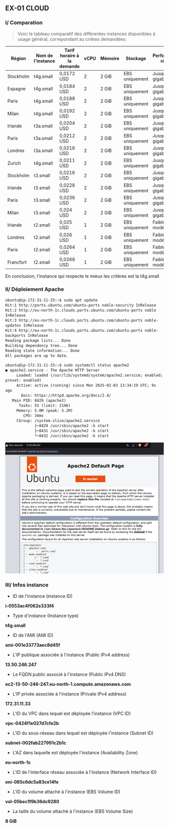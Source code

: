 ## EX-01 CLOUD

### I/ Comparation

> Voici le tableau comparatif des différentes instances disponibles à usage général, correpondant au criètes demandées:

| Région    | Nom de l'instance | Tarif horaire à la demande | vCPU | Mémoire | Stockage       | Performances réseau |
| --------- | ----------------- | -------------------------- | ---- | ------- | -------------- | ------------------- |
| Stockholm | t4g.small         | 0,0172 USD                 | 2    | 2 GiB   | EBS uniquement | Jusqu’à 5 gigabits  |
| Espagne   | t4g.small         | 0,0184 USD                 | 2    | 2 GiB   | EBS uniquement | Jusqu’à 5 gigabits  |
| Paris     | t4g.small         | 0,0188 USD                 | 2    | 2 GiB   | EBS uniquement | Jusqu’à 5 gigabits  |
| Milan     | t4g.small         | 0,0192 USD                 | 2    | 2 GiB   | EBS uniquement | Jusqu’à 5 gigabits  |
| Irlande   | t3a.small         | 0,0204 USD                 | 2    | 2 GiB   | EBS uniquement | Jusqu’à 5 gigabits  |
| Paris     | t3a.small         | 0,0212 USD                 | 2    | 2 GiB   | EBS uniquement | Jusqu’à 5 gigabits  |
| Londres   | t3a.small         | 0,0216 USD                 | 2    | 2 GiB   | EBS uniquement | Jusqu’à 5 gigabits  |
| Zurich    | t4g.small         | 0,0211 USD                 | 2    | 2 GiB   | EBS uniquement | Jusqu’à 5 gigabits  |
| Stockholm | t3.small          | 0,0216 USD                 | 2    | 2 GiB   | EBS uniquement | Jusqu’à 5 gigabits  |
| Irlande   | t3.small          | 0,0228 USD                 | 2    | 2 GiB   | EBS uniquement | Jusqu’à 5 gigabits  |
| Paris     | t3.small          | 0,0236 USD                 | 2    | 2 GiB   | EBS uniquement | Jusqu’à 5 gigabits  |
| Milan     | t3.small          | 0,024 USD                  | 2    | 2 GiB   | EBS uniquement | Jusqu’à 5 gigabits  |
| Irlande   | t2.small          | 0,025 USD                  | 1    | 2 GiB   | EBS uniquement | Faible à modéré     |
| Londres   | t2.small          | 0,026 USD                  | 1    | 2 GiB   | EBS uniquement | Faible à modéré     |
| Paris     | t2.small          | 0,0264 USD                 | 1    | 2 GiB   | EBS uniquement | Faible à modéré     |
| Francfort | t2.small          | 0,0268 USD                 | 1    | 2 GiB   | EBS uniquement | Faible à modéré     |

En conclusion, l'instance qui respecte le mieux les critères est la t4g.small

### II/ Déploiement Apache

```
ubuntu@ip-172-31-11-33:~$ sudo apt update
Hit:1 http://ports.ubuntu.com/ubuntu-ports noble-security InRelease
Hit:2 http://eu-north-1c.clouds.ports.ubuntu.com/ubuntu-ports noble InRelease
Hit:3 http://eu-north-1c.clouds.ports.ubuntu.com/ubuntu-ports noble-updates InRelease
Hit:4 http://eu-north-1c.clouds.ports.ubuntu.com/ubuntu-ports noble-backports InRelease
Reading package lists... Done
Building dependency tree... Done
Reading state information... Done
All packages are up to date.

```

```
ubuntu@ip-172-31-11-33:~$ sudo systemctl status apache2
● apache2.service - The Apache HTTP Server
     Loaded: loaded (/usr/lib/systemd/system/apache2.service; enabled; preset: enabled)
     Active: active (running) since Mon 2025-02-03 13:34:19 UTC; 9s ago
       Docs: https://httpd.apache.org/docs/2.4/
   Main PID: 8429 (apache2)
      Tasks: 55 (limit: 2196)
     Memory: 5.0M (peak: 5.2M)
        CPU: 34ms
     CGroup: /system.slice/apache2.service
             ├─8429 /usr/sbin/apache2 -k start
             ├─8431 /usr/sbin/apache2 -k start
             └─8432 /usr/sbin/apache2 -k start
```

![image](./screen/apache.png)

### III/ Infos instance

- ID de l'instance (instance ID)

**i-0553ac4f062e333f4**

- Type d'instance (Instance type)

**t4g.small**

- ID de l'AMI (AMI ID)

**ami-001e33773aec8d45f**

- L'IP publique associée à l'instance (Public IPv4 address)

**13.50.246.247**

- Le FQDN public associé à l'instance (Public IPv4 DNS)

**ec2-13-50-246-247.eu-north-1.compute.amazonaws.com**

- L'IP privée associée à l'instance (Private IPv4 address)

**172.31.11.33**

- L'ID du VPC dans lequel est déployée l'instance (VPC ID)

**vpc-0424f1e027d7cfe2b**

- L'ID du sous-réseau dans lequel est déployée l'instance (Subnet ID)

**subnet-002fab227991c2b1c**

- L'AZ dans laquelle est déployée l'instance (Availability Zone)

**eu-north-1c**

- L'ID de l'interface réseau associée à l'instance (Network Interface ID)

**eni-085c6dc5a83ce14fe**

- L'ID du volume attaché à l'instance (EBS Volume ID)

**vol-05bec1f9b36dc9280**

- La taille du volume attaché à l'instance (EBS Volume Size)

**8 GiB**
